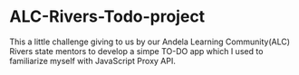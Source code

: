 # ALC-Rivers-Todo-project
This a little challenge giving to us by our Andela Learning Community(ALC) Rivers state mentors to develop a simpe TO-DO app which I used to familiarize myself with JavaScript Proxy API.
